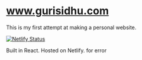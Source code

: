  # www.gurisidhu.com
 
 This is my first attempt at making a personal website.

 
 [![Netlify Status](https://api.netlify.com/api/v1/badges/d30677d2-c92f-447f-a678-d789c3c1e44a/deploy-status)](https://app.netlify.com/sites/guri-sidhu/deploys)


 Built in React. Hosted on Netlify.
 for error

